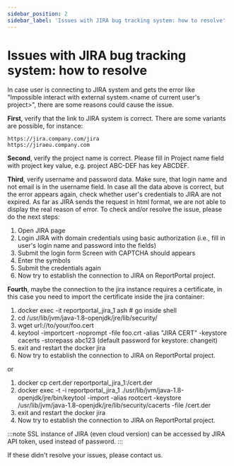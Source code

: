 ```yaml
---
sidebar_position: 2
sidebar_label: 'Issues with JIRA bug tracking system: how to resolve'
---
```


# Issues with JIRA bug tracking system: how to resolve 

In case user is connecting to JIRA system and gets the error like 
"Impossible interact with external system.&lt;name of current user's project>", there 
are some reasons could cause the issue.

**First**, verify that the link to JIRA system is correct. There are some variants 
are possible, for instance:

```
https://jira.company.com/jira
https://jiraeu.company.com
```

**Second**, verify the project name is correct. Please fill in Project name field with 
project key value, e.g. project ABC-DEF has key ABCDEF.

**Third**, verify username and password data. Make sure, that login name and not email 
is in the username field. In case all the data above is correct, but the error 
appears again, check whether user's credentials to JIRA are not expired. 
As far as JIRA sends the request in html format, we are not able to display the real
reason of error.
To check and/or resolve the issue, please do the next steps:
1. Open JIRA page
2. Login JIRA with domain credentials using basic authorization (i.e., fill in user's 
login name and password into the fields)
3. Submit the login form
Screen with CAPTCHA should appears
4. Enter the symbols
5. Submit the credentials again
6. Now try to establish the connection to JIRA on ReportPortal project.

**Fourth**, maybe the connection to the jira instance requires a certificate, in this
case you need to import the certificate inside the jira container:

1. docker exec -it reportportal_jira_1 ash # go inside shell
2. cd /usr/lib/jvm/java-1.8-openjdk/jre/lib/security/
3. wget url://to/your/foo.cert
4. keytool -importcert -noprompt -file foo.crt -alias "JIRA CERT" -keystore cacerts -storepass abc123 (default password for keystore: changeit)
5. exit and restart the docker jira
6. Now try to establish the connection to JIRA on ReportPortal project.

or

1. docker cp cert.der reportportal_jira_1:/cert.der
2. docker exec -t -i reportportal_jira_1 ./usr/lib/jvm/java-1.8-openjdk/jre/bin/keytool -import -alias rootcert -keystore /usr/lib/jvm/java-1.8-openjdk/jre/lib/security/cacerts -file /cert.der
3. exit and restart the docker jira
4. Now try to establish the connection to JIRA on ReportPortal project.


:::note
SSL instance of JIRA (even cloud version) can be accessed by JIRA API token, used instead of password.
:::

If these didn't resolve your issues, please contact us.
